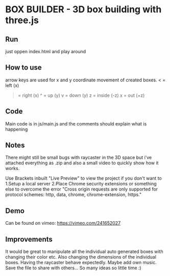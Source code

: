 # BOX BUILDER - 3D box building with three.js

## Run
just oppen index.html and play around

## How to use
arrow keys are used for x and y coordinate movement of created boxes.
< = left (x)
> = right (x)
^ = up (y)
v = down (y)
z = inside (-z)
x = out (+z)

## Code
Main code is in js/main.js and the comments should explain what is happening

## Notes
There might still be small bugs with raycaster in the 3D space but i’ve attached everything as .zip and also a small video to quickly show how it works.

Use Brackets inbuilt "Live Preview" to view the project if you don't want to 1.Setup a local server 2.Place Chrome security extensions or something else to overcome the error "Cross origin requests are only supported for protocol schemes: http, data, chrome, chrome-extension, https."

## Demo
Can be found on vimeo: https://vimeo.com/241652027

## Improvements
It would be great to manipulate all the individual auto generated boxes with changing their color etc. Also changing the dimensions of the individual boxes. Having the raycaster behave expectedly. Maybe add own music. Save the file to share with others... So many ideas so little time :)
